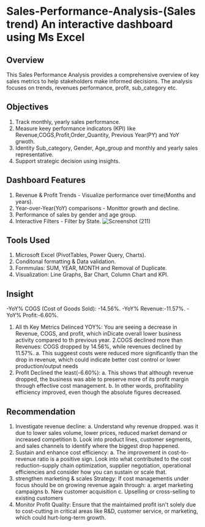 # Sales-Performance-Analysis-(Sales trend) An interactive dashboard using Ms Excel 
## Overview
This Sales Performance Analysis provides a comprehensive overview of key sales metrics to help stakeholders make informed decisions. 
The analysis focuses on trends, revenues performance, profit, sub_category etc.
## Objectives
1. Track monthly, yearly sales performance.
2. Measure keey performance indicators (KPI) like Revenue,COGS,Profit,Order_Quantity, Previous Year(PY) and YoY grwoth.
3. Identity Sub_category, Gender, Age_group and monthly and yearly sales representative.
4. Support strategic decision using insights.
## Dashboard Features
1. Revenue & Profit Trends - Visualize performance over time(Months and years).
2. Year-over-Year(YoY) comparisons - Monittor growth and decline.
3. Performance of sales by gender and age group.
4. Interactive Filters - Filter by State.
   ![Screenshot (211)](https://github.com/user-attachments/assets/bc414481-e699-4967-be21-18cb47374981)
## Tools Used
1. Microsoft Excel (PivotTables, Power Query, Charts).
2. Conditonal formatting & Data validation.
3. Formmulas: SUM, YEAR, MONTH and Removal of Duplicate.
4. Visualization: Line Graphs, Bar Chart, Column Chart and KPI.
## Insight
-YoY% COGS (Cost of Goods Sold): -14.56%.
-YoY% Revenue:-11.57%.
-YoY% Profit:-6.60%.
1. All th Key Metrics Delinced YOY%: You are seeing a decrease in Revenue, COGS, and profit, which inDicate overall lower business activity compared to th previous year.
2.COGS declined more than Revenues: COGS dropped by 14.56%, while revenues declined by 11.57%.
   a. This suggeest costs were reduced more significantly than the drop in revenue, which could indicate better cost control or lower production/output needs
3. Profit Declined the least(-6.60%):
   a. This shows that although revenue dropped, the business was able to preserve more of its profit margin through effective cost management.
   b. In other words, profitability efficiency improved, even though the absolute figures decreased.
## Recommendation
1. Investigate revenue decline:
   a. Understand why revenue dropped. was it due to lower sales volume, lower prices, reduced market demand or increased competition
   b. Look into product lines, customer segments, and sales channels to identify where the biggest drop happened.
2. Sustain and enhance cost efficiency:
   a. The improvement in cost-to-revenue ratio is a positive sign. Look into what contributed to the cost reduction-supply chain optimization, supplier negotiation, operational efficiencies and consider how you can sustain or scale that.
3. strengthen marketing & scales Strategy:
   If cost managementis under focus should be on growing revenue again through:
   a. arget marketing campaigns
   b. New customer acquisition
   c. Upselling or cross-selling to existing customers 
4. Monitor Profit Quality:
   Ensure that the maintaimed profit isn't solely due to cost-cutting in critical areas like R&D, customer service, or marketing, which could hurt-long-term growth.



